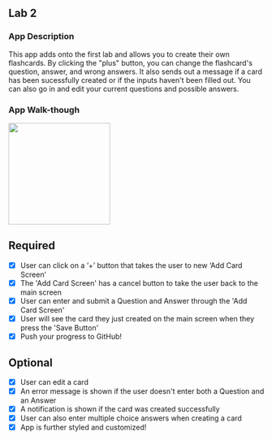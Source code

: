 ## Lab 2

### App Description
This app adds onto the first lab and allows you to create their own flashcards. By clicking the "plus" button, you can change the flashcard's question, answer, and wrong answers. It also sends out a message if a card has been sucessfully created or if the inputs haven't been filled out. You can also go in and edit your current questions and possible answers.

### App Walk-though

<img src="YOUR_GIF_URL_HERE" width=200><br>

## Required
- [x] User can click on a ‘+’ button that takes the user to new ‘Add Card Screen’
- [x] The 'Add Card Screen' has a cancel button to take the user back to the main screen
- [x] User can enter and submit a Question and Answer through the 'Add Card Screen'
- [x] User will see the card they just created on the main screen when they press the 'Save Button'
- [x] Push your progress to GitHub!

## Optional
- [x] User can edit a card
- [x] An error message is shown if the user doesn't enter both a Question and an Answer
- [x] A notification is shown if the card was created successfully
- [x] User can also enter multiple choice answers when creating a card
- [x] App is further styled and customized!
